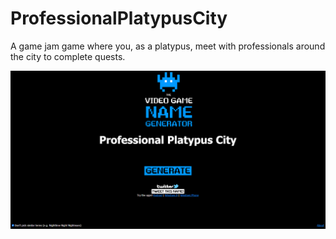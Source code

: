 # ProfessionalPlatypusCity

A game jam game where you, as a platypus, meet with professionals around the city to complete quests. 

![Image of Generated Name](https://github.com/rhysstever/ProfessionalPlatypusCity/blob/main/Assets/Images/generatedName.PNG)
